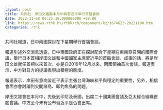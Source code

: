 ```yaml
---
layout: post
title: 共同社：岸田文雄擬本月中與習近平舉行首腦會談
date: 2022-11-08 00:25:19.000000000 +08:00
link: https://news.rthk.hk/rthk/ch/component/k2/1674623-20221108.htm
categories: rthk
---
```


共同社報道，日中兩國探討在下星期舉行首腦會談。

報道引述外交消息透露，日中兩國政府正在探討配合下星期在東南亞召開的國際會議，舉行日本首相岸田文雄和中國國家主席習近平的首腦會談，成事的話，將是岸田文雄就任首相以來首次，亦是自2019年12月以來，兩國領袖首次會談。報道表示，中方對日方的提議表現出積極的態度。

報道表示，岸田有意向習近平表示主張台灣海峽和平與穩定的重要性，另外，相信會面亦會討論到尖閣諸島、即釣魚島的問題。

岸田文雄會在本月中，先後到印尼及泰國，出席二十國集團會議及亞太經合組織首腦會議。中方至今未有公布習近平是否會出席。

